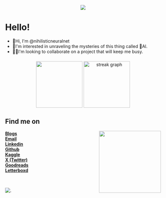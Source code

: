 <p align="center">
  <img src="https://github.com/nihilisticneuralnet/nihilisticneuralnet/assets/138315505/06f20358-8a8b-46af-9186-4ea787c10eca" ></p>
  
  # Hello!

* 👋Hi, I'm @nihilisticneuralnet <br>
* 🔭I'm interested in unraveling the mysteries of this thing called 🤖Al.<br>
* 👨‍💻I'm looking to collaborate on a project that will keep me busy.<br>



<!---
nihilisticneuralnet/nihilisticneuralnet is a ✨ special ✨ repository because its `README.md` (this file) appears on your GitHub profile.
You can click the Preview link to take a look at your changes.
--->




###

<div align="center">
  <img src="https://github-readme-stats.vercel.app/api?username=nihilisticneuralnet&theme=vision-friendly-dark&show_icons=true&hide_border=false&count_private=true" height="150"  />
  <img src="https://github-readme-streak-stats.herokuapp.com/?user=nihilisticneuralnet&theme=vision-friendly-dark&hide_border=false" height="150" alt="streak graph"  />
</div>




###


###
## Find me on
<img align="right" height="200" src="https://i.giphy.com/media/v1.Y2lkPTc5MGI3NjExMnR0YXh3Y2s3Z3NobTkydHloMTRpY3M4Y2dwYnB5a3ptcW5hYmdncyZlcD12MV9pbnRlcm5hbF9naWZfYnlfaWQmY3Q9Zw/zyclIRxMwlY40/giphy.gif"  />


<div align="left">
  <a href="https://nihilisticneuralnet.substack.com/" rel="noopener"><b>Blogs</b></a><br>
  <a href="mailto:nihilisticneuralnet404@gmail.com" rel="noopener"><b>Email</b></a><br>
  <a href="https://www.linkedin.com/in/nihilisticneuralnet/" rel="noopener"><b>Linkedin</b></a><br>
  <a href="https://github.com/nihilisticneuralnet" rel="noopener"><b>Github</b></a><br>
  <a href="https://www.kaggle.com/nihilisticneuralnet" rel="noopener"><b>Kaggle</b></a><br>
  <a href="https://twitter.com/nihilisticnn404" rel="noopener"><b>X (Twitter)</b></a><br>
  <a href="https://www.goodreads.com/nihilisticneuralnet" rel="noopener"><b>Goodreads</b></a><br>
  <a href="https://letterboxd.com/nihilisticnn404/" rel="noopener"><b>Letterboxd</b></a><br>
</div>
<br><br>

![.](https://github.com/nihilisticneuralnet/nihilisticneuralnet/assets/138315505/1ac33bd7-9d4d-4b6b-a170-65e5aadc363e)
</div>

<br clear="both">
